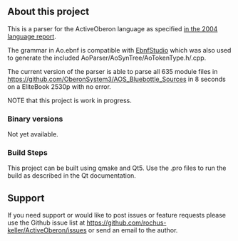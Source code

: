 ## About this project

This is a parser for the ActiveOberon language as specified [in the 2004 language report](https://web.archive.org/web/20110524062849/http://bluebottle.ethz.ch/languagereport/ActiveReport.pdf).

The grammar in Ao.ebnf is compatible with [EbnfStudio](https://github.com/rochus-keller/EbnfStudio) which was also used to generate the included AoParser/AoSynTree/AoTokenType.h/.cpp. 

The current version of the parser is able to parse all 635 module files in https://github.com/OberonSystem3/AOS_Bluebottle_Sources in 8 seconds on a EliteBook 2530p with no error.

NOTE that this project is work in progress.


### Binary versions

Not yet available.

### Build Steps

This project can be built using qmake and Qt5. Use the .pro files to run the build as described in the Qt documentation. 

## Support

If you need support or would like to post issues or feature requests please use the Github issue list at https://github.com/rochus-keller/ActiveOberon/issues or send an email to the author.

